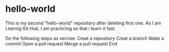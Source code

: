 # hello-world
This is my second "hello-world" repository after deleting first one.
As I am Learnig Git Hub, I am practicing so that i learn it fast.

Do the following steps as xercise:
Creat a repository 
Creat a branch
Make a commit
Open a pull request
Merge a pull request
End
